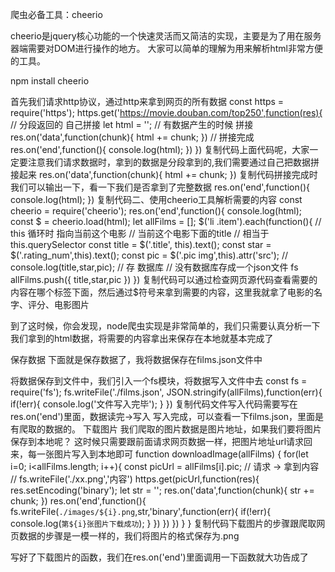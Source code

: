 
爬虫必备工具：cheerio

cheerio是jquery核心功能的一个快速灵活而又简洁的实现，主要是为了用在服务器端需要对DOM进行操作的地方。 大家可以简单的理解为用来解析html非常方便的工具。

 npm install cheerio

 首先我们请求http协议，通过http来拿到网页的所有数据
const https = require('https');
https.get('https://movie.douban.com/top250',function(res){
    // 分段返回的 自己拼接
    let html = '';
    // 有数据产生的时候 拼接
    res.on('data',function(chunk){
        html += chunk;
    })
    // 拼接完成
    res.on('end',function(){
        console.log(html);
    })
})
复制代码上面代码呢，大家一定要注意我们请求数据时，拿到的数据是分段拿到的,我们需要通过自己把数据拼接起来
res.on('data',function(chunk){
        html += chunk;
    })
复制代码拼接完成时 我们可以输出一下，看一下我们是否拿到了完整数据
res.on('end',function(){
        console.log(html);
    })
复制代码二、使用cheerio工具解析需要的内容
const cheerio = require('cheerio');
res.on('end',function(){
        console.log(html);
        const $ = cheerio.load(html);
        let allFilms = [];
        $('li .item').each(function(){
            // this 循环时 指向当前这个电影
            // 当前这个电影下面的title
            // 相当于this.querySelector 
            const title = $('.title', this).text();
            const star = $('.rating_num',this).text();
            const pic = $('.pic img',this).attr('src');
            // console.log(title,star,pic);
            // 存 数据库
            // 没有数据库存成一个json文件 fs
            allFilms.push({
                title,star,pic
            })
        })
复制代码可以通过检查网页源代码查看需要的内容在哪个标签下面，然后通过$符号来拿到需要的内容，这里我就拿了电影的名字、评分、电影图片



到了这时候，你会发现，node爬虫实现是非常简单的，我们只需要认真分析一下我们拿到的html数据，将需要的内容拿出来保存在本地就基本完成了

保存数据
下面就是保存数据了，我将数据保存在films.json文件中

将数据保存到文件中，我们引入一个fs模块，将数据写入文件中去
const fs = require('fs');
fs.writeFile('./films.json', JSON.stringify(allFilms),function(err){
            if(!err){
                console.log('文件写入完毕');
            }
        })
复制代码文件写入代码需要写在res.on('end')里面，数据读完->写入
写入完成，可以查看一下films.json，里面是有爬取的数据的。
下载图片
我们爬取的图片数据是图片地址，如果我们要将图片保存到本地呢？ 这时候只需要跟前面请求网页数据一样，把图片地址url请求回来，每一张图片写入到本地即可
function downloadImage(allFilms) {
    for(let i=0; i<allFilms.length; i++){
        const picUrl = allFilms[i].pic;
        // 请求 -> 拿到内容
        // fs.writeFile('./xx.png','内容')
        https.get(picUrl,function(res){
            res.setEncoding('binary');
            let str = '';
            res.on('data',function(chunk){
                str += chunk;
            })
            res.on('end',function(){
                fs.writeFile(`./images/${i}.png`,str,'binary',function(err){
                    if(!err){
                        console.log(`第${i}张图片下载成功`);
                    }
                })
            })
        })
    }
}
复制代码下载图片的步骤跟爬取网页数据的步骤是一模一样的，我们将图片的格式保存为.png

写好了下载图片的函数，我们在res.on('end')里面调用一下函数就大功告成了


